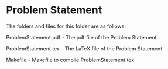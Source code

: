 # Problem Statement

The folders and files for this folder are as follows:

ProblemStatement.pdf - The pdf file of the Problem Statement

ProblemStatement.tex - The LaTeX file of the Problem Statement

Makefile - Makefile to compile ProblemStatement.tex

